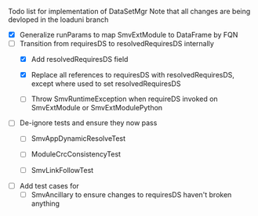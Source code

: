Todo list for implementation of DataSetMgr
Note that all changes are being devloped in the loaduni branch

- [x] Generalize runParams to map SmvExtModule to DataFrame by FQN
- [ ] Transition from requiresDS to resolvedRequiresDS internally
  - [x] Add resolvedRequiresDS field
  - [x] Replace all references to requiresDS with resolvedRequiresDS, except where used to set resolvedRequiresDS
  - [ ] Throw SmvRuntimeException when requireDS invoked on SmvExtModule or SmvExtModulePython


- [ ] De-ignore tests and ensure they now pass
  - [ ] SmvAppDynamicResolveTest
  - [ ] ModuleCrcConsistencyTest
  - [ ] SmvLinkFollowTest


- [ ] Add test cases for
  - [ ] SmvAncillary to ensure changes to requiresDS haven't broken anything
